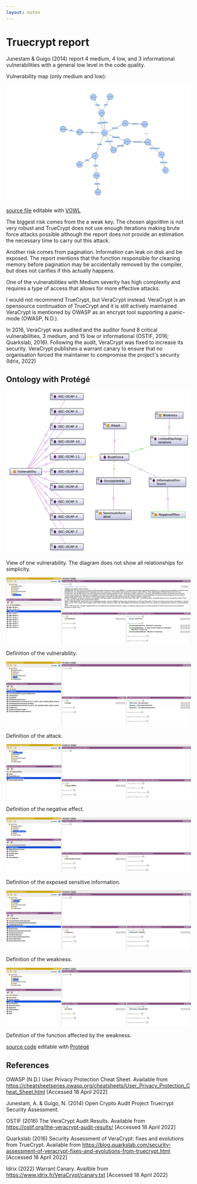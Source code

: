 ```yaml
---
layout: notes
---
```

# Truecrypt report

Junestam & Guigo (2014) report 4 medium, 4 low, and 3 informational vulnerabilities with a general low level in the code quality.

Vulnerability map (only medium and low):

<img src="truecrypt.svg" alt="ontology diagram" class="img-responsive"/>

[source file](truecrypt.json) editable with [VOWL](http://vowl.visualdataweb.org/webvowl.html)

The biggest risk comes from the a weak key. The chosen algorithm is not very robust and TrueCrypt does not use enough iterations making brute force attacks possible although the report does not provide an estimation the necessary time to carry out this attack.

Another risk comes from pagination. Information can leak on disk and be exposed. The report mentions that the function responsible for cleaning memory before pagination may be accidentally removed by the compiler, but does not carifies if this actually happens.

One of the vulnerabilities with Medium severity has high complexity and requires a type of access that allows for more effective attacks.

I would not recommend TrueCrypt, but VeraCrypt instead. VeraCrypt is an opensource continuation of TrueCrypt and it is still actively maintained. VeraCrypt is mentioned by OWASP as an encrypt tool supporting a panic-mode (OWASP, N.D.).

In 2016, VeraCrypt was audited and the auditor found 8 critical vulnerabilities, 3 medium, and 15 low or informational (OSTIF, 2016; Quarkslab, 2016). Following the audit, VeraCrypt was fixed to increase its security. VeraCrypt publishes a warrant canary to ensure that no organisation forced the maintainer to compromise the project's security (Idrix, 2022)

## Ontology with Protégé

<img src="truecrypt_diagram.png" alt="ontology diagram" class="img-responsive"/>

View of one vulnerability. The diagram does not show all relationships for simplicity.

<img src="truecrypt_vulnerability.png" alt="ontology diagram" class="img-responsive"/>

Definition of the vulnerability.

<img src="truecrypt_attack.png" alt="ontology diagram" class="img-responsive"/>

Definition of the attack.

<img src="truecrypt_negative.png" alt="ontology diagram" class="img-responsive"/>

Definition of the negative effect.

<img src="truecrypt_sensitive.png" alt="ontology diagram" class="img-responsive"/>

Definition of the exposed sensitive information.

<img src="truecrypt_weakness.png" alt="ontology diagram" class="img-responsive"/>

Definition of the weakness.

<img src="truecrypt_function.png" alt="ontology diagram" class="img-responsive"/>

Definition of the function affected by the weakness.

[source code](truecrypt.owl) editable with [Protégé](https://protege.stanford.edu/)

## References

OWASP (N.D.) User Privacy Protection Cheat Sheet. Available from https://cheatsheetseries.owasp.org/cheatsheets/User_Privacy_Protection_Cheat_Sheet.html [Accessed 18 April 2022]

Junestam, A. & Guigo, N. (2014) Open Crypto Audit Project Truecrypt Security Assessment.

OSTIF (2016) The VeraCrypt Audit Results. Available from https://ostif.org/the-veracrypt-audit-results/ [Accessed 18 April 2022]

Quarkslab (2016) Security Assessment of VeraCrypt: fixes and evolutions from TrueCrypt. Available from https://blog.quarkslab.com/security-assessment-of-veracrypt-fixes-and-evolutions-from-truecrypt.html [Accessed 18 April 2022]

Idrix (2022) Warrant Canary. Availble from https://www.idrix.fr/VeraCrypt/canary.txt [Accessed 18 April 2022]
